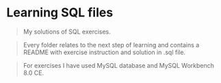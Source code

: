 # Learning SQL files
> My solutions of SQL exercises.

> Every folder relates to the next step of learning and contains a README with exercise instruction and solution in .sql file.

> For exercises I have used MySQL database and MySQL Workbench 8.0 CE.